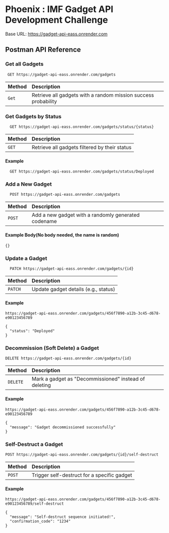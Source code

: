 # Phoenix : IMF Gadget API Development Challenge

Base URL: https://gadget-api-eass.onrender.com

## Postman API Reference

### Get all Gadgets

```http
 GET https://gadget-api-eass.onrender.com/gadgets

```

| Method | Description                                                    |
| :----- | :------------------------------------------------------------- |
| `Get`  | Retrieve all gadgets with a random mission success probability |

### Get Gadgets by Status

```http
  GET https://gadget-api-eass.onrender.com/gadgets/status/{status}

```

| Method | Description                                   |
| :----- | :-------------------------------------------- |
| `GET`  | Retrieve all gadgets filtered by their status |

#### Example

```http
  GET https://gadget-api-eass.onrender.com/gadgets/status/Deployed

```

### Add a New Gadget

```http
  POST https://gadget-api-eass.onrender.com/gadgets

```

| Method | Description                                         |
| :----- | :-------------------------------------------------- |
| `POST` | Add a new gadget with a randomly generated codename |

#### Example Body(No body needed, the name is random)

```
{}
```

### Update a Gadget

```http
  PATCH https://gadget-api-eass.onrender.com/gadgets/{id}

```

| Method  | Description                          |
| :------ | :----------------------------------- |
| `PATCH` | Update gadget details (e.g., status) |

#### Example

```
https://gadget-api-eass.onrender.com/gadgets/456f7890-a12b-3c45-d678-e90123456789
```

```
{
  "status": "Deployed"
}
```

### Decommission (Soft Delete) a Gadget

```http
DELETE https://gadget-api-eass.onrender.com/gadgets/{id}

```

| Method   | Description                                           |
| :------- | :---------------------------------------------------- |
| `DELETE` | Mark a gadget as "Decommissioned" instead of deleting |

#### Example

```
https://gadget-api-eass.onrender.com/gadgets/456f7890-a12b-3c45-d678-e90123456789
```

```
{
  "message": "Gadget decommissioned successfully"
}
```

### Self-Destruct a Gadget

```http
POST https://gadget-api-eass.onrender.com/gadgets/{id}/self-destruct

```

| Method | Description                                 |
| :----- | :------------------------------------------ |
| `POST` | Trigger self-destruct for a specific gadget |

#### Example

```
https://gadget-api-eass.onrender.com/gadgets/456f7890-a12b-3c45-d678-e90123456789/self-destruct
```

```
{
  "message": "Self-destruct sequence initiated!",
  "confirmation_code": "1234"
}
```
